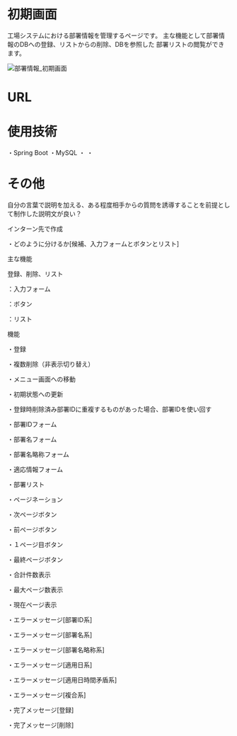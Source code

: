# 初期画面

工場システムにおける部署情報を管理するページです。
主な機能として部署情報のDBへの登録、リストからの削除、DBを参照した
部署リストの閲覧ができます。

![部署情報_初期画面](https://github.com/kazituak/Bfmk07/assets/140673635/ee2319b0-8521-4527-af56-d2fb4b90e701)

# URL

# 使用技術
・Spring Boot
・MySQL
・
・
# その他

自分の言葉で説明を加える、ある程度相手からの質問を誘導することを前提として制作した説明文が良い？

インターン先で作成



・どのように分けるか[候補、入力フォームとボタンとリスト]

主な機能

登録、削除、リスト




：入力フォーム

：ボタン

：リスト

機能

・登録

・複数削除（非表示切り替え）

・メニュー画面への移動

・初期状態への更新

・登録時削除済み部署IDに重複するものがあった場合、部署IDを使い回す

・部署IDフォーム

・部署名フォーム

・部署名略称フォーム

・適応情報フォーム

・部署リスト

・ページネーション

・次ページボタン

・前ページボタン

・１ページ目ボタン

・最終ページボタン

・合計件数表示

・最大ページ数表示

・現在ページ表示

・エラーメッセージ[部署ID系]

・エラーメッセージ[部署名系]

・エラーメッセージ[部署名略称系]

・エラーメッセージ[適用日系]

・エラーメッセージ[適用日時間矛盾系]

・エラーメッセージ[複合系]

・完了メッセージ[登録]

・完了メッセージ[削除]
